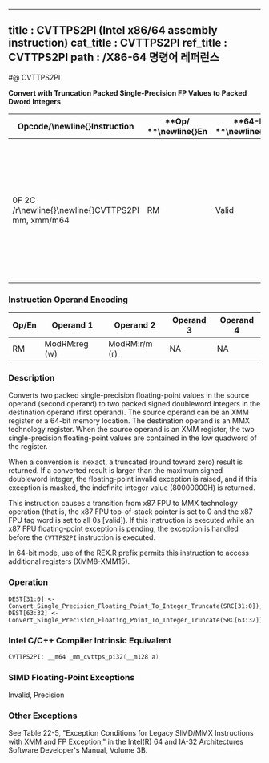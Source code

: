 ----------------------------
title : CVTTPS2PI (Intel x86/64 assembly instruction)
cat_title : CVTTPS2PI
ref_title : CVTTPS2PI
path : /X86-64 명령어 레퍼런스
----------------------------
#@ CVTTPS2PI

**Convert with Truncation Packed Single-Precision FP Values to Packed Dword Integers**

|**Opcode/**\newline{}**Instruction**|**Op/ **\newline{}**En**|**64-Bit **\newline{}**Mode**|**Compat/**\newline{}**Leg Mode**|**Description**|
|------------------------------------|------------------------|-----------------------------|---------------------------------|---------------|
|0F 2C /r\newline{}\newline{}CVTTPS2PI mm, xmm/m64|RM|Valid|Valid|Convert two single-precision floating-point values from xmm/m64 to two signed doubleword signed integers in mm using truncation.|
### Instruction Operand Encoding


|Op/En|Operand 1|Operand 2|Operand 3|Operand 4|
|-----|---------|---------|---------|---------|
|RM|ModRM:reg (w)|ModRM:r/m (r)|NA|NA|
### Description


Converts two packed single-precision floating-point values in the source operand (second operand) to two packed signed doubleword integers in the destination operand (first operand). The source operand can be an XMM register or a 64-bit memory location. The destination operand is an MMX technology register. When the source operand is an XMM register, the two single-precision floating-point values are contained in the low quadword of the register.

When a conversion is inexact, a truncated (round toward zero) result is returned. If a converted result is larger than the maximum signed doubleword integer, the floating-point invalid exception is raised, and if this exception is masked, the indefinite integer value (80000000H) is returned.

This instruction causes a transition from x87 FPU to MMX technology operation (that is, the x87 FPU top-of-stack pointer is set to 0 and the x87 FPU tag word is set to all 0s [valid]). If this instruction is executed while an x87 FPU floating-point exception is pending, the exception is handled before the `CVTTPS2PI` instruction is executed.

In 64-bit mode, use of the REX.R prefix permits this instruction to access additional registers (XMM8-XMM15).


### Operation

```info-verb
DEST[31:0] <- Convert_Single_Precision_Floating_Point_To_Integer_Truncate(SRC[31:0]);
DEST[63:32] <- Convert_Single_Precision_Floating_Point_To_Integer_Truncate(SRC[63:32]);
```

### Intel C/C++ Compiler Intrinsic Equivalent

```cpp
CVTTPS2PI: __m64 _mm_cvttps_pi32(__m128 a)
```
### SIMD Floating-Point Exceptions


Invalid, Precision

### Other Exceptions


See Table 22-5, "Exception Conditions for Legacy SIMD/MMX Instructions with XMM and FP Exception," in the Intel(R) 64 and IA-32 Architectures Software Developer's Manual, Volume 3B.

